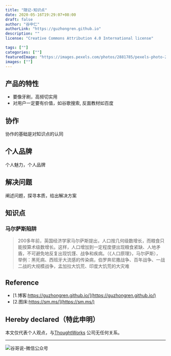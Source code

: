 ```yaml
---
title: "随记-知识点"
date: 2020-05-16T19:29:07+08:00
draft: false
author: "谷中仁"
authorLink: "https://guzhongren.github.io"
description: ""
license: "Creative Commons Attribution 4.0 International license"

tags: [""]
categories: [""]
featuredImage: "https://images.pexels.com/photos/2881785/pexels-photo-2881785.jpeg?auto=compress&cs=tinysrgb&dpr=2&h=750&w=1260"
images: [""]
---
```

## 产品的特性

* 要像牙刷，高频切实用
* 对用户一定要有价值，如谷歌搜索, 反面教材如百度

## 协作

协作的基础是对知识点的认同

## 个人品牌

个人魅力，个人品牌

## 解决问题

阐述问题，探寻本质，给出解决方案

## 知识点

### 马尔萨斯陷阱

> 200多年前，英国经济学家马尔萨斯提出，人口按几何级数增长，而粮食只能按算术级数增长。这样，人口增加到一定程度便出现粮食紧缺、人地矛盾，不可避免地反复出现饥馑、战争和疾病。（《人口原理》，马尔萨斯）， 举例：黑死病、西班牙大流感的传染病，伯罗奔尼撒战争、百年战争、一战二战的大规模战争，孟加拉大饥荒、印度大饥荒的大灾难

## Reference

* [1.博客:https://guzhongren.github.io/](https://guzhongren.github.io/)
* [2.图床:https://sm.ms/](https://sm.ms/)

## Hereby declared（特此申明）

本文仅代表个人观点，与[ThoughtWorks](https://www.thoughtworks.com/) 公司无任何关系。

----
![谷哥说-微信公众号](https://ftp.bmp.ovh/imgs/2020/02/b7282c60d4d581ad.png)

